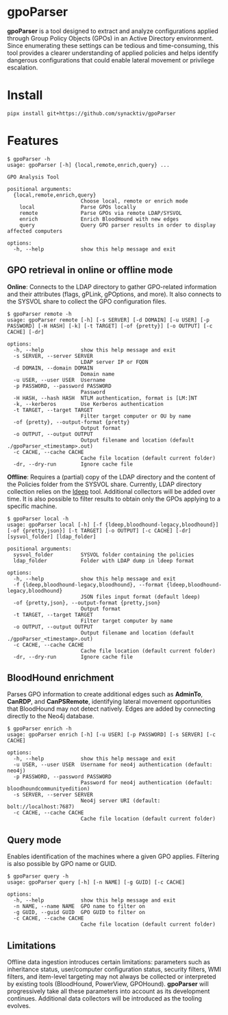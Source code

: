 # gpoParser

**gpoParser** is a tool designed to extract and analyze configurations applied through Group Policy Objects (GPOs) in an Active Directory environment.
Since enumerating these settings can be tedious and time-consuming, this tool provides a clearer understanding of applied policies and helps identify dangerous configurations that could enable lateral movement or privilege escalation.

# Install

```
pipx install git+https://github.com/synacktiv/gpoParser
```

# Features

```
$ gpoParser -h
usage: gpoParser [-h] {local,remote,enrich,query} ...

GPO Analysis Tool

positional arguments:
  {local,remote,enrich,query}
                        Choose local, remote or enrich mode
    local               Parse GPOs locally
    remote              Parse GPOs via remote LDAP/SYSVOL
    enrich              Enrich BloodHound with new edges
    query               Query GPO parser results in order to display affected computers

options:
  -h, --help            show this help message and exit
```

## GPO retrieval in online or offline mode

**Online**: Connects to the LDAP directory to gather GPO-related information and their attributes (flags, gPLink, gPOptions, and more). It also connects to the SYSVOL share to collect the GPO configuration files.

```
$ gpoParser remote -h
usage: gpoParser remote [-h] [-s SERVER] [-d DOMAIN] [-u USER] [-p PASSWORD] [-H HASH] [-k] [-t TARGET] [-of {pretty}] [-o OUTPUT] [-c CACHE] [-dr]

options:
  -h, --help            show this help message and exit
  -s SERVER, --server SERVER
                        LDAP server IP or FQDN
  -d DOMAIN, --domain DOMAIN
                        Domain name
  -u USER, --user USER  Username
  -p PASSWORD, --password PASSWORD
                        Password
  -H HASH, --hash HASH  NTLM authentication, format is [LM:]NT
  -k, --kerberos        Use Kerberos authentication
  -t TARGET, --target TARGET
                        Filter target computer or OU by name
  -of {pretty}, --output-format {pretty}
                        Output format
  -o OUTPUT, --output OUTPUT
                        Output filename and location (default ./gpoParser_<timestamp>.out)
  -c CACHE, --cache CACHE
                        Cache file location (default current folder)
  -dr, --dry-run        Ignore cache file
```

**Offline**: Requires a (partial) copy of the LDAP directory and the content of the Policies folder from the SYSVOL share. Currently, LDAP directory collection relies on the [ldeep](https://github.com/franc-pentest/ldeep) tool. Additional collectors will be added over time.
It is also possible to filter results to obtain only the GPOs applying to a specific machine.

```
$ gpoParser local -h
usage: gpoParser local [-h] [-f {ldeep,bloodhound-legacy,bloodhound}] [-of {pretty,json}] [-t TARGET] [-o OUTPUT] [-c CACHE] [-dr] [sysvol_folder] [ldap_folder]

positional arguments:
  sysvol_folder         SYSVOL folder containing the policies
  ldap_folder           Folder with LDAP dump in ldeep format

options:
  -h, --help            show this help message and exit
  -f {ldeep,bloodhound-legacy,bloodhound}, --format {ldeep,bloodhound-legacy,bloodhound}
                        JSON files input format (default ldeep)
  -of {pretty,json}, --output-format {pretty,json}
                        Output format
  -t TARGET, --target TARGET
                        Filter target computer by name
  -o OUTPUT, --output OUTPUT
                        Output filename and location (default ./gpoParser_<timestamp>.out)
  -c CACHE, --cache CACHE
                        Cache file location (default current folder)
  -dr, --dry-run        Ignore cache file
```

## BloodHound enrichment

Parses GPO information to create additional edges such as **AdminTo**, **CanRDP**, and **CanPSRemote**, identifying lateral movement opportunities that BloodHound may not detect natively. Edges are added by connecting directly to the Neo4j database.

```
$ gpoParser enrich -h
usage: gpoParser enrich [-h] [-u USER] [-p PASSWORD] [-s SERVER] [-c CACHE]

options:
  -h, --help            show this help message and exit
  -u USER, --user USER  Username for neo4j authentication (default: neo4j)
  -p PASSWORD, --password PASSWORD
                        Password for neo4j authentication (default: bloodhoundcommunityedition)
  -s SERVER, --server SERVER
                        Neo4j server URI (default: bolt://localhost:7687)
  -c CACHE, --cache CACHE
                        Cache file location (default current folder)
```

## Query mode

Enables identification of the machines where a given GPO applies. Filtering is also possible by GPO name or GUID.

```
$ gpoParser query -h
usage: gpoParser query [-h] [-n NAME] [-g GUID] [-c CACHE]

options:
  -h, --help            show this help message and exit
  -n NAME, --name NAME  GPO name to filter on
  -g GUID, --guid GUID  GPO GUID to filter on
  -c CACHE, --cache CACHE
                        Cache file location (default current folder)
```


## Limitations

Offline data ingestion introduces certain limitations: parameters such as inheritance status, user/computer configuration status, security filters, WMI filters, and item-level targeting may not always be collected or interpreted by existing tools (BloodHound, PowerView, GPOHound).
**gpoParser** will progressively take all these parameters into account as its development continues.
Additional data collectors will be introduced as the tooling evolves.


